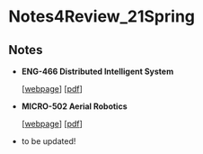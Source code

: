 # Notes4Review_21Spring

## Notes

- **ENG-466 Distributed Intelligent System**

  [[webpage](https://hibetterheyj.github.io/Notes4Review_21Spring/ENG-466_DIS_Notes.html)] [[pdf](https://github.com/hibetterheyj/Notes4Review_21Spring/blob/master/ENG-466_DIS_Notes.pdf)]

- **MICRO-502 Aerial Robotics**

  [[webpage](https://hibetterheyj.github.io/Notes4Review_21Spring/MICRO-502_Aerial_Robotics_Notes.html)] [[pdf](https://github.com/hibetterheyj/Notes4Review_21Spring/blob/master/MICRO-502_Aerial_Robotics_Notes.pdf)]

- to be updated!

